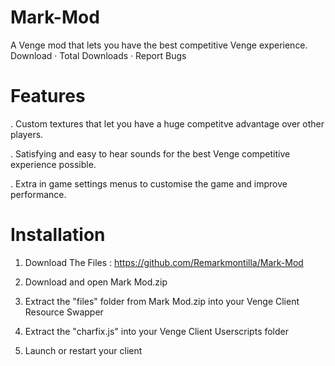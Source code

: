 # Mark-Mod
A Venge mod that lets you have the best competitive Venge experience.
Download · Total Downloads · Report Bugs


# Features

 . Custom textures that let you have a huge competitve advantage over other players.

 . Satisfying and easy to hear sounds for the best Venge competitive experience possible.

 . Extra in game settings menus to customise the game and improve performance.

# Installation

1. Download The Files : https://github.com/Remarkmontilla/Mark-Mod
    
2. Download and open Mark Mod.zip
    
3. Extract the "files" folder from Mark Mod.zip into your Venge Client Resource Swapper
    
4. Extract the "charfix.js" into your Venge Client Userscripts folder
    
5. Launch or restart your client
